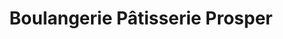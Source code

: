 ---
title: "Boulangerie Pâtisserie Prosper"
url: /moult-chicheboville/boulangerie-patisserie-prosper/
shop: boulangerie
---